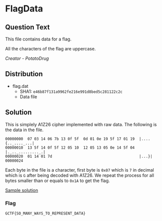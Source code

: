 # FlagData

## Question Text

This file contains data for a flag.

All the characters of the flag are uppercase.

*Creator - PotatoDrug*

## Distribution
- flag.dat
    - SHA1: `e46b87f131a9962fe216e991d8bed5c281122c2c`
    - Data file

## Solution
This is simplely A1Z26 cipher implemented with raw data. The following is the data in the file.

```
00000000  07 03 14 06 7b 13 0f 5f  0d 01 0e 19 5f 17 01 19  |....{.._...._...|
00000010  13 5f 14 0f 5f 12 05 10  12 05 13 05 0e 14 5f 04  |._.._........._.|
00000020  01 14 01 7d                                       |...}|
00000024
```

Each byte in the file is a character, first byte is `0x07` which is `7` in decimal which is `G` after being decoded with A1Z26. We repeat the process for all bytes smaller than or equals to `0x1A` to get the flag.

[Sample solution](solution/solve.py)

### Flag
`GCTF{SO_MANY_WAYS_TO_REPRESENT_DATA}`
